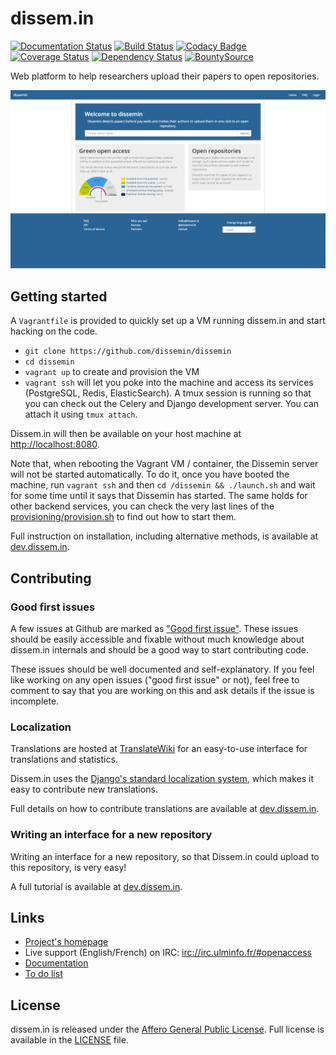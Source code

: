 dissem.in
=========

[![Documentation Status](https://img.shields.io/badge/docs-latest-brightgreen.svg?style=flat)](https://dev.dissem.in/doc/)
[![Build Status](https://travis-ci.org/dissemin/dissemin.svg?branch=master)](https://travis-ci.org/dissemin/dissemin)
[![Codacy Badge](https://api.codacy.com/project/badge/Grade/e8d7f47263fd4cfa9afb5ef5ebe95668)](https://www.codacy.com/app/dissemin/dissemin)
[![Coverage Status](https://coveralls.io/repos/dissemin/dissemin/badge.svg?branch=master&service=github)](https://coveralls.io/github/dissemin/dissemin?branch=master)
[![Dependency Status](https://dependencyci.com/github/dissemin/dissemin/badge)](https://dependencyci.com/github/dissemin/dissemin)
[![BountySource](https://www.bountysource.com/badge/tracker?tracker_id=6475570)](https://www.bountysource.com/teams/dissemin/issues?tracker_ids=6475570)

Web platform to help researchers upload their papers to open repositories.

![dissem.in homepage](screenshot.png)


## Getting started

A `Vagrantfile` is provided to quickly set up a VM running dissem.in and start
hacking on the code.

* `git clone https://github.com/dissemin/dissemin`
* `cd dissemin`
* `vagrant up` to create and provision the VM
* `vagrant ssh` will let you poke into the machine and access its services
(PostgreSQL, Redis, ElasticSearch). A tmux session is running so that you
can check out the Celery and Django development server. You can attach it
using `tmux attach`.

Dissem.in will then be available on your host machine at
[http://localhost:8080](http://localhost:8080).

Note that, when rebooting the Vagrant VM / container, the Dissemin server will
not be started automatically. To do it, once you have booted the machine, run
`vagrant ssh` and then `cd /dissemin && ./launch.sh` and wait for some time
until it says that Dissemin has started. The same holds for other backend
services, you can check the very last lines of the
[provisioning/provision.sh](https://github.com/dissemin/dissemin/blob/master/provisioning/provision.sh)
to find out how to start them.


Full instruction on installation, including alternative methods, is available
at [dev.dissem.in](https://dev.dissem.in/install.html).


## Contributing

### Good first issues

A few issues at Github are marked as ["Good first
issue"](https://github.com/dissemin/dissemin/issues?q=is%3Aissue+is%3Aopen+label%3A%22good+first+issue%22).
These issues should be easily accessible and fixable without much knowledge
about dissem.in internals and should be a good way to start contributing code.

These issues should be well documented and self-explanatory. If you feel like
working on any open issues ("good first issue" or not), feel free to comment
to say that you are working on this and ask details if the issue is
incomplete.


### Localization

Translations are hosted at
[TranslateWiki](https://translatewiki.net/wiki/Translating:Dissemin) for an
easy-to-use interface for translations and statistics.

Dissem.in uses the [Django's standard localization
system](https://docs.djangoproject.com/en/1.8/topics/i18n/), which makes it
easy to contribute new translations.

Full details on how to contribute translations are available at
[dev.dissem.in](https://dev.dissem.in/localization.html).


### Writing an interface for a new repository

Writing an interface for a new repository, so that Dissem.in could upload to
this repository, is very easy!

A full tutorial is available at
[dev.dissem.in](https://dev.dissem.in/repository_interfaces.html).


## Links

* [Project's homepage](http://dissem.in)
* Live support (English/French) on IRC: [irc://irc.ulminfo.fr/#openaccess](irc://irc.ulminfo.fr/#openaccess)
* [Documentation](https://dev.dissem.in/)
* [To do list](https://github.com/wetneb/dissemin/issues)


## License

dissem.in is released under the [Affero General Public
License](http://www.gnu.org/licenses/agpl-3.0.en.html). Full license is
available in the [LICENSE](LICENSE) file.
